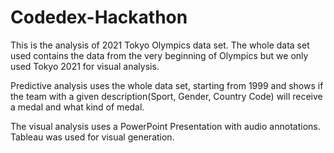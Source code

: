 # Codedex-Hackathon

This is the analysis of 2021 Tokyo Olympics data set. The whole data set used contains the data from the very beginning of Olympics but we only used Tokyo 2021 for visual analysis.


Predictive analysis uses the whole data set, starting from 1999 and shows if the team with a given description(Sport, Gender, Country Code) will receive a medal and what kind of medal.


The visual analysis uses a PowerPoint Presentation with audio annotations.
Tableau was used for visual generation.
